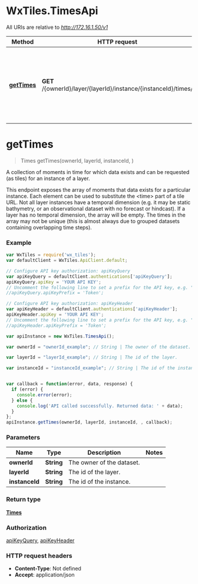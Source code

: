 # WxTiles.TimesApi

All URIs are relative to *http://172.16.1.50/v1*

Method | HTTP request | Description
------------- | ------------- | -------------
[**getTimes**](TimesApi.md#getTimes) | **GET** /{ownerId}/layer/{layerId}/instance/{instanceId}/times/ | A collection of moments in time for which data exists and can be requested (as tiles) for an instance of a layer.


<a name="getTimes"></a>
# **getTimes**
> Times getTimes(ownerId, layerId, instanceId, )

A collection of moments in time for which data exists and can be requested (as tiles) for an instance of a layer.

This endpoint exposes the array of moments that data exists for a particular instance. Each element can be used to substitute the &lt;time&gt; part of a tile URL. Not all layer instances have a temporal dimension (e.g. it may be static bathymetry, or an observational dataset with no forecast or hindcast). If a layer has no temporal dimension, the array will be empty. The times in the array may not be unique (this is almost always due to grouped datasets containing overlapping time steps).

### Example
```javascript
var WxTiles = require('wx_tiles');
var defaultClient = WxTiles.ApiClient.default;

// Configure API key authorization: apiKeyQuery
var apiKeyQuery = defaultClient.authentications['apiKeyQuery'];
apiKeyQuery.apiKey = 'YOUR API KEY';
// Uncomment the following line to set a prefix for the API key, e.g. "Token" (defaults to null)
//apiKeyQuery.apiKeyPrefix = 'Token';

// Configure API key authorization: apiKeyHeader
var apiKeyHeader = defaultClient.authentications['apiKeyHeader'];
apiKeyHeader.apiKey = 'YOUR API KEY';
// Uncomment the following line to set a prefix for the API key, e.g. "Token" (defaults to null)
//apiKeyHeader.apiKeyPrefix = 'Token';

var apiInstance = new WxTiles.TimesApi();

var ownerId = "ownerId_example"; // String | The owner of the dataset.

var layerId = "layerId_example"; // String | The id of the layer.

var instanceId = "instanceId_example"; // String | The id of the instance.


var callback = function(error, data, response) {
  if (error) {
    console.error(error);
  } else {
    console.log('API called successfully. Returned data: ' + data);
  }
};
apiInstance.getTimes(ownerId, layerId, instanceId, , callback);
```

### Parameters

Name | Type | Description  | Notes
------------- | ------------- | ------------- | -------------
 **ownerId** | **String**| The owner of the dataset. | 
 **layerId** | **String**| The id of the layer. | 
 **instanceId** | **String**| The id of the instance. | 

### Return type

[**Times**](Times.md)

### Authorization

[apiKeyQuery](../README.md#apiKeyQuery), [apiKeyHeader](../README.md#apiKeyHeader)

### HTTP request headers

 - **Content-Type**: Not defined
 - **Accept**: application/json

